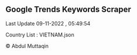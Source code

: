 

## Google Trends Keywords Scraper 
 
Last Update 09-11-2022 , 05:49:54

Country List :
VIETNAM.json



© Abdul Muttaqin 

